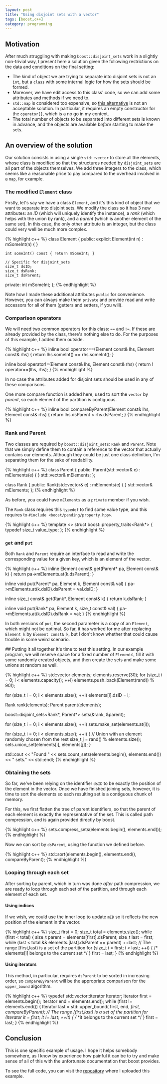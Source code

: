 ```yaml
---
layout: post
title: "Using disjoint sets with a vector"
tags: [boost,c++]
category: programming
---
```


## Motivation
After much struggling with making `boost::disjoint_sets` work in a slightly
non-trivial way, I present here a solution given the following restrictions on
the data and conditions on the final setting:

* The kind of object we are trying to separate into disjoint sets is not an
  `int`, but a `class` with some internal logic for how the sets should be
  formed.
* Moreover, we have edit access to this class' code, so we can add some
  attributes and methods if we need to.
* `std::map` is considered too expensive, so [this
  alternative](http://stackoverflow.com/a/4136546/671555)
  is not an acceptable solution. In particular, it requires an empty constructor
  for the `operator[]`, which is a no go in my context.
* The total number of objects to be separated into different sets is known in
  advance, and the objects are available *before* starting to make the sets.

## An overview of the solution
Our solution consists in using a single `std::vector` to store all the elements,
whose class is modified so that the structures needed by `disjoint_sets` are all
part of the objects themselves. We add three integers to the class, which seems
like a reasonable price to pay compared to the overhead involved in a `map`, for
example.

### The modified `Element` class
Firstly, let's say we have a class `Element`, and it's this kind of object that
we want to separate into disjoint sets. We modify the class so it has 3 new
attributes: an *ID* (which will uniquely identify the instance), a *rank* (which
helps with the union by rank), and a *parent* (which is another element of the
same set). In this case, the only other attribute is an integer, but the class
could very well be much more complex.

{% highlight c++ %}
class Element
{
public:
    explicit
    Element(int n) : mSomeInt(n) { }

    int someInt() const { return mSomeInt; }

    // Specific for disjoint_sets
    size_t dsID;
    size_t dsRank;
    size_t dsParent;

private:
    int mSomeInt;
};
{% endhighlight %}

Note how I made these additional attributes `public` for convenience. However,
you can always make them `private` and provide read and write accessors for all
of them (getters and setters, if you will).

### Comparison operators
We will need two common operators for this class: `==` and `!=`. If these are
already provided by the class, there's nothing else to do. For the purposes of
this example, I added them outside.

{% highlight c++ %}
inline bool
operator==(Element const& lhs, Element const& rhs)
{
    return lhs.someInt() == rhs.someInt();
}

inline bool
operator!=(Element const& lhs, Element const& rhs)
{
    return ! operator==(lhs, rhs);
}
{% endhighlight %}

In no case the attributes added for disjoint sets should be used in any of these
comparisons.

One more compare function is added here, used to sort the `vector` by *parent*,
so each element of the partition is contiguous.

{% highlight c++ %}
inline bool
compareByParent(Element const& lhs, Element const& rhs)
{
    return lhs.dsParent < rhs.dsParent;
}
{% endhighlight %}

### Rank and Parent
Two classes are required by `boost::disjoint_sets`: `Rank` and `Parent`. Note
that we simply define them to contain a reference to the vector that actually
contains our elements. Although they could be just one class definition, I'm
separating them for the sake of readability.

{% highlight c++ %}
class Parent
{
public:
    Parent(std::vector<Element>& e) : mElements(e) { }
    std::vector<Element>& mElements;
};

class Rank
{
public:
    Rank(std::vector<Element>& e) : mElements(e) { }
    std::vector<Element>& mElements;
};
{% endhighlight %}

As before, you could have `mElements` as a `private` member if you wish.

The `Rank` class requires this `typedef` to find some value type, and this
requires to `#include <boost/pending/property.hpp>`.

{% highlight c++ %}
template <>
struct boost::property_traits<Rank*>
{
    typedef size_t value_type;
};
{% endhighlight %}

### `get` and `put`
Both `Rank` and `Parent` require an interface to read and write the
corresponding value for a given key, which is an element of the vector.

{% highlight c++ %}
inline Element const&
get(Parent* pa, Element const& k)
{
    return pa->mElements.at(k.dsParent);
}

inline void
put(Parent* pa, Element k, Element const& val)
{
    pa->mElements.at(k.dsID).dsParent = val.dsID;
}

inline size_t const&
get(Rank*, Element const& k)
{
    return k.dsRank;
}

inline void
put(Rank* pa, Element k, size_t const& val)
{
    pa->mElements.at(k.dsID).dsRank = val;
}
{% endhighlight %}

In both versions of `put`, the second parameter is a copy of an `Element`, which
might not be optimal. So far, it has worked for me after replacing `Element k`
by `Element const& k`, but I don't know whether that could cause trouble in some
weird scenario.

## Putting it all together
It's time to test this setting. In our example program, we will reserve space
for a fixed number of `Element`s, fill it with some randomly created objects,
and then create the sets and make some unions at random as well.

{% highlight c++ %}
std::vector<Element> elements;
elements.reserve(30);
for (size_t i = 0; i < elements.capacity(); ++i)
    elements.push_back(Element(rand() % 90));

for (size_t i = 0; i < elements.size(); ++i)
    elements[i].dsID = i;

Rank rank(elements);
Parent parent(elements);

boost::disjoint_sets<Rank*, Parent*> sets(&rank, &parent);

for (size_t i = 0; i < elements.size(); ++i)
    sets.make_set(elements.at(i));

for (size_t i = 0; i < elements.size(); ++i)
{
    // Union with an element randomly chosen from the rest
    size_t j = rand() % elements.size();
    sets.union_set(elements[i], elements[j]);
}

std::cout << "Found " << sets.count_sets(elements.begin(), elements.end()) << " sets." << std::endl;
{% endhighlight %}

### Obtaining the sets
So far, we've been relying on the identifier `dsID` to be exactly the position
of the element in the vector. Once we have finished joining sets, however, it is
time to sort the elements so each resulting set is a contiguous chunk of memory.

For this, we first flatten the tree of parent identifiers, so that the parent of
each element is exactly the representative of the set. This is called path
compression, and is again provided directly by boost.

{% highlight c++ %}
sets.compress_sets(elements.begin(), elements.end());
{% endhighlight %}

Now we can sort by `dsParent`, using the function we defined before.

{% highlight c++ %}
std::sort(elements.begin(), elements.end(), compareByParent);
{% endhighlight %}

### Looping through each set
After sorting by parent, which in turn was done *after* path compression, we are
ready to loop through each set of the partition, and through each element of
each set.

#### Using indices
If we wish, we could use the inner loop to update `mID` so it reflects the new
position of the element in the vector.

{% highlight c++ %}
size_t first = 0;
size_t total = elements.size();
while (first < total)
{
    size_t parent = elements[first].dsParent;
    size_t last = first;
    while (last < total && elements.[last].dsParent == parent)
        ++last;
    // The range [first,last) is a set of the partition
    for (size_t i = first; i < last; ++i)
    { /* elements[i] belongs to the current set */ }
    first = last;
}
{% endhighlight %}

#### Using iterators
This method, in particular, requires `dsParent` to be sorted in increasing
order, so `compareByParent` will be the appropriate comparison for the
`upper_bound` algorithm.

{% highlight c++ %}
typedef std::vector<Element>::iterator Iterator;
Iterator first = elements.begin();
Iterator end = elements.end();
while (first != elements.end())
{
    Iterator last = std::upper_bound(
        first, end, *first, compareByParent);
    // The range [first,last) is a set of the partition
    for (Iterator it = first; it != last; ++it)
    { /* *it belongs to the current set */ }
    first = last;
}
{% endhighlight %}

## Conclusion
This is one specific example of usage. I hope it helps somebody somewhere, as I
know by experience how painful it can be to try and make sense of all of this
with the unfortunate documentation that boost provides.

To see the full code, you can visit the
[repository](https://github.com/janoma/study/tree/master/disjoint_sets) where I
uploaded this example.
